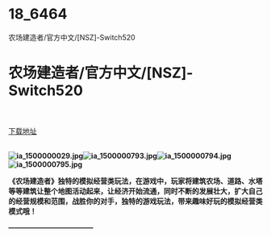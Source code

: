 # 18_6464
农场建造者/官方中文/[NSZ]-Switch520
# 农场建造者/官方中文/[NSZ]-Switch520
 <br/></br>
[下载地址](https://www.switch520.cc/article/6464 "下载地址")
<br/></br>

<p><span><strong><img src="https://ddcdn.jd.com/ddimg/jfs/t1/122691/32/14080/90111/5f76e5afE4159fcde/d4c3c62ddc01a08f.jpg" alt="ia_1500000029.jpg" title="ia_1500000029.jpg"><img src="https://ddcdn.jd.com/ddimg/jfs/t1/145555/16/9782/82462/5f76e5b1Eea485174/8ed26a389fa8ffc8.jpg" alt="ia_1500000793.jpg" title="ia_1500000793.jpg"><img src="https://ddcdn.jd.com/ddimg/jfs/t1/150751/29/2010/90317/5f76e5b2E6426ca54/244cf9b32ab84884.jpg" alt="ia_1500000794.jpg" title="ia_1500000794.jpg"><img src="https://ddcdn.jd.com/ddimg/jfs/t1/138925/39/10074/82599/5f76e5b2E31093155/fc01a896c603015d.jpg" alt="ia_1500000795.jpg" title="ia_1500000795.jpg"> &nbsp;<br></strong></span></p>
<p></p>
<p><span><strong>《农场建造者》独特的模拟经营类玩法，在游戏中，玩家将建筑农场、道路、水塔等等建筑让整个地图活动起来，让经济开始流通，同时不断的发展壮大，扩大自己的经营规模和范围，战胜你的对手，独特的游戏玩法，带来趣味好玩的模拟经营类模式哦！</strong></span></p>
<p><span><strong>————————————</strong></span></p>
